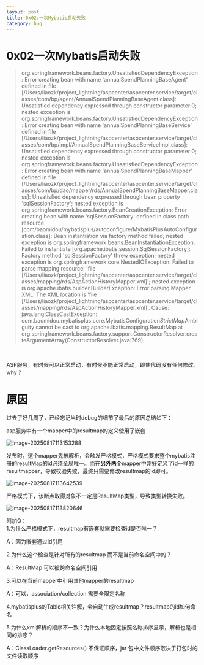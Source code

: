 ```yaml
---
layout: post
title: 0x02:一次Mybatis启动失败
category: bug
---
```


# 0x02一次Mybatis启动失败
> org.springframework.beans.factory.UnsatisfiedDependencyException: Error creating bean with name 'annualSpendPlanningBaseAgent' defined in file [/Users/liaozk/project_lightning/aspcenter/aspcenter.service/target/classes/com/bp/agent/AnnualSpendPlanningBaseAgent.class]: Unsatisfied dependency expressed through constructor parameter 0; nested exception is org.springframework.beans.factory.UnsatisfiedDependencyException: Error creating bean with name 'annualSpendPlanningBaseService' defined in file [/Users/liaozk/project_lightning/aspcenter/aspcenter.service/target/classes/com/bp/impl/AnnualSpendPlanningBaseServiceImpl.class]: Unsatisfied dependency expressed through constructor parameter 0; nested exception is org.springframework.beans.factory.UnsatisfiedDependencyException: Error creating bean with name 'annualSpendPlanningBaseMapper' defined in file [/Users/liaozk/project_lightning/aspcenter/aspcenter.service/target/classes/com/bp/dao/mapper/rds/AnnualSpendPlanningBaseMapper.class]: Unsatisfied dependency expressed through bean property 'sqlSessionFactory'; nested exception is org.springframework.beans.factory.BeanCreationException: Error creating bean with name 'sqlSessionFactory' defined in class path resource [com/baomidou/mybatisplus/autoconfigure/MybatisPlusAutoConfiguration.class]: Bean instantiation via factory method failed; nested exception is org.springframework.beans.BeanInstantiationException: Failed to instantiate [org.apache.ibatis.session.SqlSessionFactory]: Factory method 'sqlSessionFactory' threw exception; nested exception is org.springframework.core.NestedIOException: Failed to parse mapping resource: 'file [/Users/liaozk/project_lightning/aspcenter/aspcenter.service/target/classes/mapping/rds/AspActionHistoryMapper.xml]'; nested exception is org.apache.ibatis.builder.BuilderException: Error parsing Mapper XML. The XML location is 'file [/Users/liaozk/project_lightning/aspcenter/aspcenter.service/target/classes/mapping/rds/AspActionHistoryMapper.xml]'. Cause: java.lang.ClassCastException: com.baomidou.mybatisplus.core.MybatisConfiguration$StrictMap$Ambiguity cannot be cast to org.apache.ibatis.mapping.ResultMap
> 	at org.springframework.beans.factory.support.ConstructorResolver.createArgumentArray(ConstructorResolver.java:769)

<br>

ASP服务，有时候可以正常启动，有时候不能正常启动，即使代码没有任何修改。why？



# 原因

过去了好几周了，已经忘记当时debug的细节了最后的原因总结如下：

asp服务中有一个mapper中的resultmap的定义使用了嵌套

![image-20250817113153288](https://cdn.jsdelivr.net/gh/liaozk-wiki/md_img/md/image-20250817113153288.png)



发布时，这个mapper先被解析，会触发严格模式，严格模式要求整个mybatis注册的resultMap的id必须全局唯一。而在**另外两个**mapper中刚好定义了id一样的resultmapper，导致校验失败，最终只需要修改resultmap的id即可。

![image-20250817113642539](https://cdn.jsdelivr.net/gh/liaozk-wiki/md_img/md/image-20250817113642539.png)

严格模式下，该断点取得对象不一定是ResultMap类型，导致类型转换失败。

![image-20250817113820646](https://cdn.jsdelivr.net/gh/liaozk-wiki/md_img/md/image-20250817113820646.png)









附加Q：
<br>
1.为什么严格模式下，resultmap有嵌套就需要检查id是否唯一？

A：因为嵌套通过id引用

2.为什么这个检查是针对所有的resultmap 而不是当前命名空间中的？

A：ResultMap 可以被跨命名空间引用

3.可以在当前mapper中引用其他mapper的resultmap

A：可以，association/collection 需要全限定名称

4.mybatisplus的Table相关注解，会自动生成resultmap？resultmap的id如何命名

5.为什么xml解析的顺序不一致？为什么本地固定按照名称排序显示，解析也是相同的排序？

A：ClassLoader.getResources() 不保证顺序，jar 包中文件顺序取决于打包时的文件读取顺序

